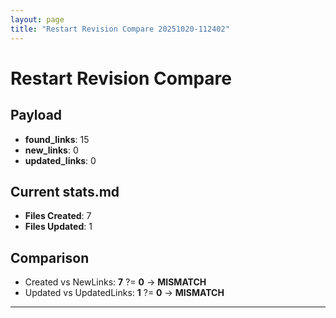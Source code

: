 ```yaml
---
layout: page
title: "Restart Revision Compare 20251020-112402"
---
```


# Restart Revision Compare

## Payload
- **found_links**: 15
- **new_links**: 0
- **updated_links**: 0

## Current stats.md
- **Files Created**: 7
- **Files Updated**: 1

## Comparison
- Created vs NewLinks: **7** ?= **0** → **MISMATCH**
- Updated vs UpdatedLinks: **1** ?= **0** → **MISMATCH**

---
